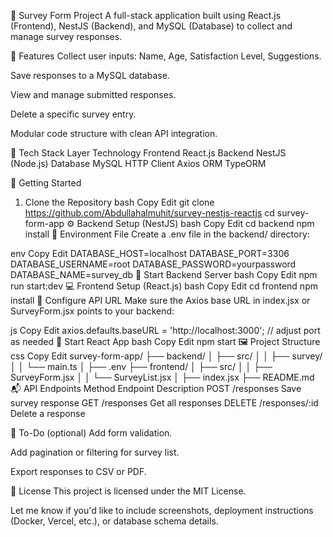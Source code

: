 📝 Survey Form Project
A full-stack application built using React.js (Frontend), NestJS (Backend), and MySQL (Database) to collect and manage survey responses.

📌 Features
Collect user inputs: Name, Age, Satisfaction Level, Suggestions.

Save responses to a MySQL database.

View and manage submitted responses.

Delete a specific survey entry.

Modular code structure with clean API integration.

📁 Tech Stack
Layer	Technology
Frontend	React.js
Backend	NestJS (Node.js)
Database	MySQL
HTTP Client	Axios
ORM	TypeORM

🚀 Getting Started
1. Clone the Repository
   bash
   Copy
   Edit
   git clone https://github.com/Abdullahalmuhit/survey-nestjs-reactjs
   cd survey-form-app
   ⚙️ Backend Setup (NestJS)
   bash
   Copy
   Edit
   cd backend
   npm install
   📄 Environment File
   Create a .env file in the backend/ directory:

env
Copy
Edit
DATABASE_HOST=localhost
DATABASE_PORT=3306
DATABASE_USERNAME=root
DATABASE_PASSWORD=yourpassword
DATABASE_NAME=survey_db
🏃 Start Backend Server
bash
Copy
Edit
npm run start:dev
💻 Frontend Setup (React.js)
bash
Copy
Edit
cd frontend
npm install
🔧 Configure API URL
Make sure the Axios base URL in index.jsx or SurveyForm.jsx points to your backend:

js
Copy
Edit
axios.defaults.baseURL = 'http://localhost:3000'; // adjust port as needed
🏃 Start React App
bash
Copy
Edit
npm start
🖼️ Project Structure
css
Copy
Edit
survey-form-app/
├── backend/
│   ├── src/
│   │   ├── survey/
│   │   └── main.ts
│   ├── .env
├── frontend/
│   ├── src/
│   │   ├── SurveyForm.jsx
│   │   └── SurveyList.jsx
│   ├── index.jsx
├── README.md
📬 API Endpoints
Method	Endpoint	Description
POST	/responses	Save survey response
GET	/responses	Get all responses
DELETE	/responses/:id	Delete a response

📌 To-Do (optional)
Add form validation.

Add pagination or filtering for survey list.

Export responses to CSV or PDF.

📄 License
This project is licensed under the MIT License.

Let me know if you'd like to include screenshots, deployment instructions (Docker, Vercel, etc.), or database schema details.